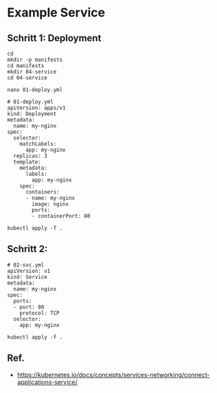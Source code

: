 # Example Service 

## Schritt 1: Deployment 

```
cd
mkdir -p manifests
cd manifests 
mkdir 04-service 
cd 04-service 
```

```
nano 01-deploy.yml
```

```
# 01-deploy.yml 
apiVersion: apps/v1
kind: Deployment
metadata:
  name: my-nginx
spec:
  selector:
    matchLabels:
      app: my-nginx
  replicas: 3
  template:
    metadata:
      labels:
        app: my-nginx
    spec:
      containers:
      - name: my-nginx
        image: nginx
        ports:
        - containerPort: 80
```

```
kubectl apply -f .
```

## Schritt 2:

```
# 02-svc.yml 
apiVersion: v1
kind: Service
metadata:
  name: my-nginx
spec:
  ports:
  - port: 80
    protocol: TCP
  selector:
    app: my-nginx
```

```
kubectl apply -f . 
```


## Ref.

  * https://kubernetes.io/docs/concepts/services-networking/connect-applications-service/

